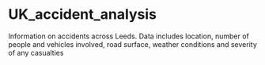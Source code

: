 # UK_accident_analysis
Information on accidents across Leeds. Data includes location, number of people and vehicles involved, road surface, weather conditions and severity of any casualties
